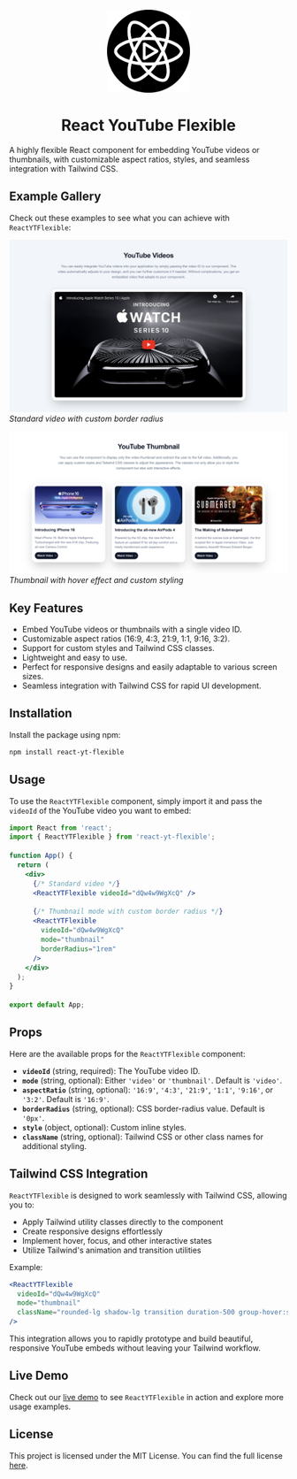<p align="center">
  <img src="./assets/logo.png" alt="Logo" width="150" />
</p>

<h1 align="center">React YouTube Flexible</h1>

<!--
<p align="center">
  <a href="https://www.npmjs.com/package/react-yt-flexible">
    <img src="https://img.shields.io/npm/v/react-yt-flexible.svg?style=flat-square" alt="npm version" />
  </a>
  <a href="https://github.com/luiserj/react-yt-flexible/blob/main/LICENSE">
    <img src="https://img.shields.io/github/license/luiserj/react-yt-flexible" alt="GitHub license" />
  </a>
  <a href="https://www.npmjs.com/package/react-yt-flexible">
    <img src="https://img.shields.io/npm/dm/react-yt-flexible.svg?style=flat-square" alt="Downloads" />
  </a>
  <a href="https://github.com/luiserj/react-yt-flexible/commits/main">
    <img src="https://img.shields.io/github/last-commit/luiserj/react-yt-flexible?style=flat-square" alt="Last Commit" />
  </a>
</p>
-->

A highly flexible React component for embedding YouTube videos or thumbnails, with customizable aspect ratios, styles, and seamless integration with Tailwind CSS.

## Example Gallery

Check out these examples to see what you can achieve with `ReactYTFlexible`:

![Standard Video Example](./assets/standard-video.png)
*Standard video with custom border radius*

![Thumbnail Example](./assets/thumbnail-example.png)
*Thumbnail with hover effect and custom styling*

## Key Features

- Embed YouTube videos or thumbnails with a single video ID.
- Customizable aspect ratios (16:9, 4:3, 21:9, 1:1, 9:16, 3:2).
- Support for custom styles and Tailwind CSS classes.
- Lightweight and easy to use.
- Perfect for responsive designs and easily adaptable to various screen sizes.
- Seamless integration with Tailwind CSS for rapid UI development.

## Installation

Install the package using npm:

```bash
npm install react-yt-flexible
```

## Usage

To use the `ReactYTFlexible` component, simply import it and pass the `videoId` of the YouTube video you want to embed:

```jsx
import React from 'react';
import { ReactYTFlexible } from 'react-yt-flexible';

function App() {
  return (
    <div>
      {/* Standard video */}
      <ReactYTFlexible videoId="dQw4w9WgXcQ" />
      
      {/* Thumbnail mode with custom border radius */}
      <ReactYTFlexible
        videoId="dQw4w9WgXcQ"
        mode="thumbnail"
        borderRadius="1rem"
      />
    </div>
  );
}

export default App;
```

## Props

Here are the available props for the `ReactYTFlexible` component:

- **`videoId`** (string, required): The YouTube video ID.
- **`mode`** (string, optional): Either `'video'` or `'thumbnail'`. Default is `'video'`.
- **`aspectRatio`** (string, optional): `'16:9'`, `'4:3'`, `'21:9'`, `'1:1'`, `'9:16'`, or `'3:2'`. Default is `'16:9'`.
- **`borderRadius`** (string, optional): CSS border-radius value. Default is `'0px'`.
- **`style`** (object, optional): Custom inline styles.
- **`className`** (string, optional): Tailwind CSS or other class names for additional styling.

## Tailwind CSS Integration

`ReactYTFlexible` is designed to work seamlessly with Tailwind CSS, allowing you to:

- Apply Tailwind utility classes directly to the component
- Create responsive designs effortlessly
- Implement hover, focus, and other interactive states
- Utilize Tailwind's animation and transition utilities

Example:

```jsx
<ReactYTFlexible
  videoId="dQw4w9WgXcQ"
  mode="thumbnail"
  className="rounded-lg shadow-lg transition duration-500 group-hover:scale-105"
/>
```

This integration allows you to rapidly prototype and build beautiful, responsive YouTube embeds without leaving your Tailwind workflow.

## Live Demo

Check out our [live demo](https://codesandbox.io/p/github/luiserj/react-yt-flexible-examples/main?import=true) to see `ReactYTFlexible` in action and explore more usage examples.

## License

This project is licensed under the MIT License. You can find the full license [here](https://github.com/luiserj/react-yt-flexible/blob/main/LICENSE).